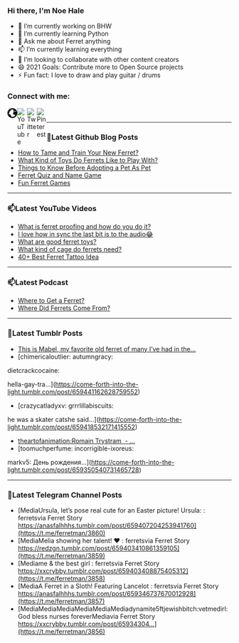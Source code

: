### Hi there, I'm Noe Hale

- 🔭 I’m currently working on BHW
- 🌱 I’m currently learning Python
- 💬 Ask me about Ferret anything
- 📫 I’m currently learning everything
- 🔭 I’m looking to collaborate with other content creators
- 😄 2021 Goals: Contribute more to Open Source projects
- ⚡ Fun fact: I love to draw and play guitar / drums

### Connect with me:

[<img align="left" alt="ferretvoice.com" width="22px" src="https://raw.githubusercontent.com/iconic/open-iconic/master/svg/globe.svg" />](https://ferretvoice.com)
[<img align="left" alt="YouTube" width="22px" src="https://cdn.jsdelivr.net/npm/simple-icons@v3/icons/youtube.svg" />](https://www.youtube.com/channel/UCk665XTfaMLVwFVWUmgnDiw)
[<img align="left" alt="Twitter" width="22px" src="https://cdn.jsdelivr.net/npm/simple-icons@v3/icons/twitter.svg" />](https://twitter.com/voiceferret)
[<img align="left" alt="Pinterest" width="22px" src="https://cdn.jsdelivr.net/npm/simple-icons@v3/icons/pinterest.svg" />](https://www.pinterest.com/voiceferret/)

<br />

---
### 🔭Latest Github Blog Posts
<!-- GITHUB:START -->
- [How to Tame and Train Your New Ferret?](http://noehale.github.io/how-to-tame-and-train-your-new-ferret/)
- [What Kind of Toys Do Ferrets Like to Play With?](http://noehale.github.io/what-kind-of-toys-do-ferrets-like-to-play-with/)
- [Things to Know Before Adopting a Pet As Pet](http://noehale.github.io/things-to-know-before-adopting-a-pet-as-pet/)
- [Ferret Quiz and Name Game](http://noehale.github.io/ferret-quiz/)
- [Fun Ferret Games](http://noehale.github.io/fun-ferret-games/)
<!-- GITHUB:END -->
---
### 📫Latest YouTube Videos

<!-- YOUTUBE:START -->
- [What is ferret proofing and how do you do it?](https://www.youtube.com/watch?v=81Syh_DJBQQ)
- [I love how in sync the last bit is to the audio😂](https://www.youtube.com/watch?v=WHBeGHwSlGY)
- [What are good ferret toys?](https://www.youtube.com/watch?v=tPxRilBzc0s)
- [What kind of cage do ferrets need?](https://www.youtube.com/watch?v=xzz6hC3sR5A)
- [40+ Best Ferret Tattoo Idea](https://www.youtube.com/watch?v=KIKqduR6Xcs)
<!-- YOUTUBE:END -->

---
### 📫Latest Podcast

<!-- PODCAST:START -->
- [Where to Get a Ferret?](https://anchor.fm/ferretvoice/episodes/Where-to-Get-a-Ferret-erurfu)
- [Where Did Ferrets Come From?](https://anchor.fm/ferretvoice/episodes/Where-Did-Ferrets-Come-From-eruq8g)
<!-- PODCAST:END -->
---
### 📝Latest Tumblr Posts

<!-- TUMBLR:START -->
- [This is Mabel, my favorite old ferret of many I’ve had in the...](https://come-forth-into-the-light.tumblr.com/post/659486444306513921)
- [chimericaloutlier:
autumngracy:

dietcrackcocaine:

hella-gay-tra...](https://come-forth-into-the-light.tumblr.com/post/659441162628759552)
- [crazycatladyxv:
grrrlillabiscuits:

he was a skater catshe said...](https://come-forth-into-the-light.tumblr.com/post/659418532171415552)
- [theartofanimation:Romain Trystram  - ...](https://come-forth-into-the-light.tumblr.com/post/659395916903628800)
- [toomuchperfume:
incorrigible-ixoreus:


markv5:
День рождения...](https://come-forth-into-the-light.tumblr.com/post/659350540731465728)
<!-- TUMBLR:END -->
---
### 📝Latest Telegram Channel Posts

<!-- TELEGRAM:START -->
- [MediaUrsula, let’s pose real cute for an Easter picture! Ursula: : ferretsvia Ferret Story https://anasfalhhhs.tumblr.com/post/659407204253941760](https://t.me/ferretman/3860)
- [MediaMelia showing her talent! ❤️ : ferretsvia Ferret Story https://redzgn.tumblr.com/post/659403410861359105](https://t.me/ferretman/3859)
- [Mediame & the best girl : ferretsvia Ferret Story https://xxcrybby.tumblr.com/post/659403408875405312](https://t.me/ferretman/3858)
- [MediaA Ferret in a Sloth! Featuring Lancelot : ferretsvia Ferret Story https://anasfalhhhs.tumblr.com/post/659346737670012928](https://t.me/ferretman/3857)
- [MediaMediaMediaMediaMediaMediadynamite5ftjewishbitch:vetmedirl:God bless nurses foreverMediavia Ferret Story https://xxcrybby.tumblr.com/post/65934304...](https://t.me/ferretman/3856)
<!-- TELEGRAM:END -->
